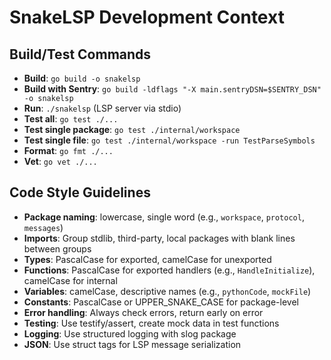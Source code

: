 # SnakeLSP Development Context

## Build/Test Commands

- **Build**: `go build -o snakelsp`
- **Build with Sentry**: `go build -ldflags "-X main.sentryDSN=$SENTRY_DSN" -o snakelsp`
- **Run**: `./snakelsp` (LSP server via stdio)
- **Test all**: `go test ./...`
- **Test single package**: `go test ./internal/workspace`
- **Test single file**: `go test ./internal/workspace -run TestParseSymbols`
- **Format**: `go fmt ./...`
- **Vet**: `go vet ./...`

## Code Style Guidelines

- **Package naming**: lowercase, single word (e.g., `workspace`, `protocol`, `messages`)
- **Imports**: Group stdlib, third-party, local packages with blank lines between groups
- **Types**: PascalCase for exported, camelCase for unexported
- **Functions**: PascalCase for exported handlers (e.g., `HandleInitialize`), camelCase for internal
- **Variables**: camelCase, descriptive names (e.g., `pythonCode`, `mockFile`)
- **Constants**: PascalCase or UPPER_SNAKE_CASE for package-level
- **Error handling**: Always check errors, return early on error
- **Testing**: Use testify/assert, create mock data in test functions
- **Logging**: Use structured logging with slog package
- **JSON**: Use struct tags for LSP message serialization

